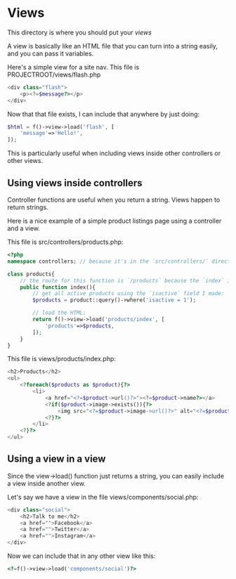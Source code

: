 Views
=====

This directory is where you should put your *views*

A view is basically like an HTML file that you can turn into a string easily, and you can pass it variables.

Here's a simple view for a site nav. This file is PROJECTROOT/views/flash.php

```php
<div class="flash">
	<p><?=$message?></p>
</div>
```

Now that that file exists, I can include that anywhere by just doing:

```php
$html = f()->view->load('flash', [
	'message'=>'Hello!',
]);
```

This is particularly useful when including views inside other controllers or other views.


Using views inside controllers
------------------------------

Controller functions are useful when you return a string.
Views happen to return strings.

Here is a nice example of a simple product listings page using a controller and a view.


This file is src/controllers/products.php:

```php
<?php
namespace controllers; // because it's in the `src/controllers/` directory

class products{
	// the route for this function is `/products` because the `index` is the default function name
	public function index(){
		// get all active products using the `isactive` field I made:
		$products = product::query()->where('isactive = 1');

		// load the HTML:
		return f()->view->load('products/index', [
			'products'=>$products,
		]);
	}
}
```

This file is views/products/index.php:

```php
<h2>Products</h2>
<ul>
	<?foreach($products as $product){?>
		<li>
			<a href="<?=$product->url()?>"><?=$product->name?></a>
			<?if($product->image->exists()){?>
				<img src="<?=$product->image->url()?>" alt="<?=$product->image->alt?>"/>
			<?}?>
		</li>
	<?}?>
</ul>
```


Using a view in a view
----------------------

Since the view->load() function just returns a string, you can easily include a view inside another view.

Let's say we have a view in the file views/components/social.php:

```php
<div class="social">
	<h2>Talk to me</h2>
	<a href="">Facebook</a>
	<a href="">Twitter</a>
	<a href="">Instagram</a>
</div>
```

Now we can include that in any other view like this:

```php
<?=f()->view->load('components/social')?>
```
